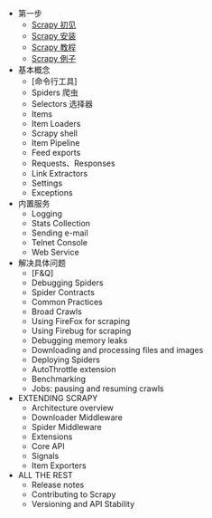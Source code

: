- 第一步
  - [Scrapy 初见](firstSteps/overview.md)
  - [Scrapy 安装](firstSteps/install.md)
  - [Scrapy 教程](firstSteps/tutorial.md)
  - [Scrapy 例子](firstSteps/examples.md)
- 基本概念
	- [命令行工具]
	- Spiders 爬虫
	- Selectors 选择器
	- Items
	- Item Loaders
	- Scrapy shell
	- Item Pipeline
	- Feed exports
	- Requests、Responses
	- Link Extractors
	- Settings
	- Exceptions
- 内置服务
	- Logging
	- Stats Collection
	- Sending e-mail
	- Telnet Console
	- Web Service
- 解决具体问题
	- [F&Q]
	- Debugging Spiders
	- Spider Contracts
	- Common Practices
	- Broad Crawls
	- Using FireFox for scraping
	- Using Firebug for scraping
	- Debugging memory leaks
	- Downloading and processing files and images
	- Deploying Spiders
	- AutoThrottle extension
	- Benchmarking
	- Jobs: pausing and resuming crawls
- EXTENDING SCRAPY
	- Architecture overview
	- Downloader Middleware
	- Spider Middleware
	- Extensions
	- Core API
	- Signals
	- Item Exporters
- ALL THE REST
	- Release notes
	- Contributing to Scrapy
	- Versioning and API Stability      

